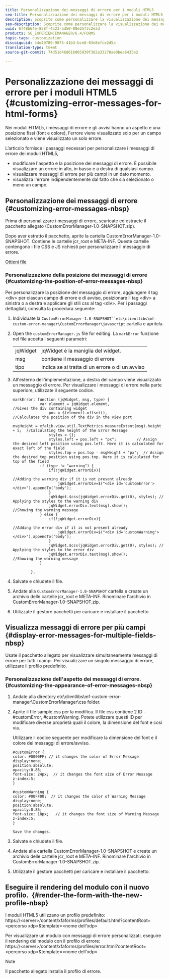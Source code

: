 ```yaml
---
title: Personalizzazione dei messaggi di errore per i moduli HTML5
seo-title: Personalizzazione dei messaggi di errore per i moduli HTML5
description: Scoprite come personalizzare la visualizzazione dei messaggi di errore per i moduli HTML5 e come modificarne posizione e aspetto.
seo-description: Scoprite come personalizzare la visualizzazione dei messaggi di errore per i moduli HTML5 e come modificarne posizione e aspetto.
uuid: 6f48b64e-858f-4323-ad50-88e25f3c2e3d
products: SG_EXPERIENCEMANAGER/6.4/FORMS
topic-tags: customization
discoiquuid: 44e49789-9075-41b3-bce8-03e8efce2d5a
translation-type: tm+mt
source-git-commit: 74d51d46d61b005930f382a33278ae0bea6435e2

---
```



# Personalizzazione dei messaggi di errore per i moduli HTML5 {#customizing-error-messages-for-html-forms}

Nei moduli HTML5, i messaggi di errore e gli avvisi hanno un aspetto e una posizione fissi (font e colore), l&#39;errore viene visualizzato solo per un campo selezionato e viene visualizzato un solo errore.

L’articolo fornisce i passaggi necessari per personalizzare i messaggi di errore dei moduli HTML5,

* modificare l&#39;aspetto e la posizione dei messaggi di errore. È possibile visualizzare un errore in alto, in basso e a destra di qualsiasi campo.
* visualizzare messaggi di errore per più campi in un dato momento.
* visualizza l&#39;errore indipendentemente dal fatto che sia selezionato o meno un campo.

## Personalizzazione dei messaggi di errore {#customizing-error-messages-nbsp}

Prima di personalizzare i messaggi di errore, scaricate ed estraete il pacchetto allegato (CustomErrorManager-1.0-SNAPSHOT.zip).

Dopo aver estratto il pacchetto, aprite la cartella CustomErrorManager-1.0-SNAPSHOT. Contiene le cartelle jcr_root e META-INF. Queste cartelle contengono i file CSS e JS richiesti per personalizzare il messaggio di errore.

[Ottieni file](assets/customerrormanager-1.0-snapshot.zip)

### Personalizzazione della posizione dei messaggi di errore {#customizing-the-position-of-error-messages-nbsp}

Per personalizzare la posizione del messaggio di errore, aggiungere il tag &lt;div> per ciascun campo di errore e di avviso, posizionare il tag &lt;div> a sinistra o a destra e applicare gli stili css al tag &lt;div>. Per i passaggi dettagliati, consulta la procedura seguente:

1. Individuate la `CustomErrorManager-1.0-SNAPSHOT``etc\clientlibs\mf-custom-error-manager\CustomErrorManager\javascript` cartella e apritela.
1. Open the `customErrorManager.js` file for editing. La `markError` funzione nel file accetta i seguenti parametri:

   |  |  |
   |---|---|
   | jqWidget | jqWidget è la maniglia del widget. |
   | msg | contiene il messaggio di errore |
   | tipo | indica se si tratta di un errore o di un avviso |

1. All&#39;esterno dell&#39;implementazione, a destra del campo viene visualizzato un messaggio di errore. Per visualizzare i messaggi di errore nella parte superiore, utilizzate il seguente codice.

   ```
   markError: function (jqWidget, msg, type) {
               var element = jqWidget.element,                                //Gives the div containing widget
                   pos = $(element).offset(),                          //Calculates the position of the div in the view port
                                                                   msgHeight = xfalib.view.util.TextMetrics.measureExtent(msg).height + 5;  //Calculating the height of the Error Message
                   styles = {};
                   styles.left = pos.left + "px";         // Assign the desired left position using pos.left. Here it is calculated for exact left of the field 
                   styles.top = pos.top - msgHeight + "px";  // Assign the desired top position using pos.top. Here it is calculated for top of the field 
               if (type != "warning") {
                   if(!jqWidget.errorDiv){
                                                                                   //Adding the warning div if it is not present already
                       jqWidget.errorDiv=$("<div id='customError'></div>").appendTo('body');
                   }
                   jqWidget.$css(jqWidget.errorDiv.get(0), styles); // Applying the styles to the warning div
                   jqWidget.errorDiv.text(msg).show();                     //Showing the warning message
               } else {
                   if(!jqWidget.errorDiv){
                                                                                   //Adding the error div if it is not present already
                       jqWidget.errorDiv=$("<div id='customWarning'></div>").appendTo('body');
                   }
                   jqWidget.$css(jqWidget.errorDiv.get(0), styles); // Applying the styles to the error div
                   jqWidget.errorDiv.text(msg).show();                     //Showing the warning message
               }
   
           },
   ```

1. Salvate e chiudete il file.
1. Andate alla `CustomErrorManager-1.0-SNAPSHOT` cartella e create un archivio delle cartelle jcr_root e META-INF. Rinominare l&#39;archivio in CustomErrorManager-1.0-SNAPSHOT.zip.
1. Utilizzate il gestore pacchetti per caricare e installare il pacchetto.

## Visualizza messaggi di errore per più campi {#display-error-messages-for-multiple-fields-nbsp}

Usate il pacchetto allegato per visualizzare simultaneamente messaggi di errore per tutti i campi. Per visualizzare un singolo messaggio di errore, utilizzare il profilo predefinito.

### Personalizzazione dell&#39;aspetto dei messaggi di errore.  {#customizing-the-appearance-of-error-messages-nbsp}

1. Andate alla directory etc\clientlibs\mf-custom-error-manager\CustomErrorManager\css folder.

1. Aprite il file sample.css per la modifica. Il file css contiene 2 ID - #customError, #customWarning. Potete utilizzare questi ID per modificare diverse proprietà quali il colore, la dimensione del font e così via.

   Utilizzare il codice seguente per modificare la dimensione del font e il colore dei messaggi di errore/avviso.

   ```
   #customError {
   color: #0000FF; // it changes the color of Error Message
   display:none;
   position:absolute;
   opacity:0.85;
   font-size: 24px;  // it changes the font size of Error Message
   z-index:5;
   }
   
   #customWarning {
   color: #00FF00;  // it changes the color of Warning Message
   display:none;
   position:absolute;
   opacity:0.85;
   font-size: 18px;   // it changes the font size of Warning Message
   z-index:5;
   }
   
   Save the changes.
   ```

1. Salvate e chiudete il file.
1. Andate alla cartella CustomErrorManager-1.0-SNAPSHOT e create un archivio delle cartelle jcr_root e META-INF. Rinominare l&#39;archivio in CustomErrorManager-1.0-SNAPSHOT.zip.
1. Utilizzate il gestore pacchetti per caricare e installare il pacchetto.

## Eseguire il rendering del modulo con il nuovo profilo.  {#render-the-form-with-the-new-profile-nbsp}

I moduli HTML5 utilizzano un profilo predefinito: https://&lt;server>/content/xfaforms/profiles/default.html?contentRoot=&lt;percorso xdp>&amp;template=&lt;nome dell&#39;xdp>

Per visualizzare un modulo con messaggi di errore personalizzati, eseguire il rendering del modulo con il profilo di errore: https://&lt;server>/content/xfaforms/profiles/error.html?contentRoot=&lt;percorso xdp>&amp;template=&lt;nome dell&#39;xdp>

>[!NOTE]
>
>Il pacchetto allegato installa il profilo di errore.

